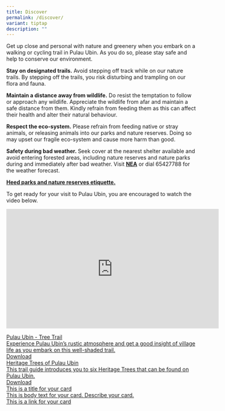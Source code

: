 ```yaml
---
title: Discover
permalink: /discover/
variant: tiptap
description: ""
---
```

<p>Get up close and personal with nature and greenery when you embark on
a walking or cycling trail in Pulau Ubin. As you do so, please stay safe
and help to conserve our environment.</p>
<p></p>
<p><strong>Stay on designated trails.</strong>&nbsp;Avoid stepping off track
while on our nature trails. By stepping off the trails, you risk disturbing
and trampling on our flora and fauna.</p>
<p></p>
<p><strong>Maintain a distance away from wildlife.</strong>&nbsp;Do resist
the temptation to follow or approach any wildlife. Appreciate the wildlife
from afar and maintain a safe distance from them. Kindly refrain from feeding
them as this can affect their health and alter their natural behaviour.&nbsp;</p>
<p></p>
<p><strong>Respect the eco-system.</strong>&nbsp;Please refrain from feeding
native or stray animals, or releasing animals into our parks and nature
reserves. Doing so may upset our fragile eco-system and cause more harm
than good.</p>
<p></p>
<p><strong>Safety during bad weather.&nbsp;</strong>Seek cover at the nearest
shelter available and avoid entering forested areas, including nature reserves
and nature parks during and immediately after bad weather. Visit&nbsp;<strong><a href="http://www.weather.gov.sg/" rel="noopener noreferrer" target="_blank">NEA</a></strong>&nbsp;or
dial 65427788 for the weather forecast.</p>
<p><strong><a href="https://www.nparks.gov.sg/visit/when-visiting-parks/etiquette/nature-parks-reserve-dos-donts" rel="noopener noreferrer" target="_blank">Heed parks and nature reserves etiquette.</a></strong>
</p>
<p>To get ready for your visit to Pulau Ubin, you are encouraged to watch
the video below.</p>
<div class="iframe-wrapper">
<iframe height="315" width="560" allowfullscreen="true" frameborder="0" src="https://www.youtube.com/embed/loyF-5i8hck?si=U0-n8W3AEY8Wqd3q"></iframe>
</div>
<p></p>
<div class="isomer-card-grid"><a rel="noopener noreferrer nofollow" href="https://www.isomer.gov.sg" class="isomer-card"><div class="isomer-card-body"><div class="isomer-card-title">Pulau Ubin - Tree Trail</div><div class="isomer-card-description">Experience Pulau Ubin’s rustic atmosphere and get a good insight of village life as you embark on this well-shaded trail. </div><div class="isomer-card-link">Download</div></div></a>
<a rel="noopener noreferrer nofollow" href="https://www.isomer.gov.sg" class="isomer-card">
<div class="isomer-card-body">
<div class="isomer-card-title">Heritage Trees of Pulau Ubin</div>
<div class="isomer-card-description">This trail guide introduces you to six Heritage Trees that can be found
on Pulau Ubin.</div>
<div class="isomer-card-link">Download</div>
</div>
</a><a rel="noopener noreferrer nofollow" href="https://www.isomer.gov.sg" class="isomer-card"><div class="isomer-card-body"><div class="isomer-card-title">This is a title for your card</div><div class="isomer-card-description">This is body text for your card. Describe your card.</div><div class="isomer-card-link">This is a link for your card</div></div></a>
</div>
<p></p>